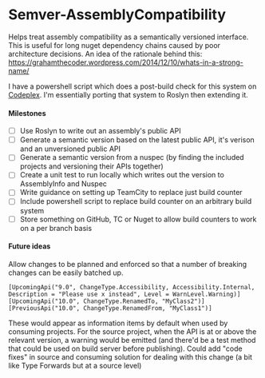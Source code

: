 # Semver-AssemblyCompatibility
Helps treat assembly compatibility as a semantically versioned interface. This is useful for long nuget dependency chains caused by poor architecture decisions. An idea of the rationale behind this: https://grahamthecoder.wordpress.com/2014/12/10/whats-in-a-strong-name/

I have a powershell script which does a post-build check for this system on [Codeplex](https://hg.codeplex.com/forks/grahamhelliwell/diffonly). I'm essentially porting that system to Roslyn then extending it.


#### Milestones
* [ ] Use Roslyn to write out an assembly's public API
* [ ] Generate a semantic version based on the latest public API, it's verison and an unversioned public API
* [ ] Generate a semantic version from a nuspec (by finding the included projects and versioning their APIs together)
* [ ] Create a unit test to run locally which writes out the version to AssemblyInfo and Nuspec
* [ ] Write guidance on setting up TeamCity to replace just build counter
* [ ] Include powershell script to replace build counter on an arbitrary build system
* [ ] Store something on GitHub, TC or Nuget to allow build counters to work on a per branch basis

#### Future ideas
Allow changes to be planned and enforced so that a number of breaking changes can be easily batched up.
```
[UpcomingApi("9.0", ChangeType.Accessibility, Accessibility.Internal, Description = "Please use x instead", Level = WarnLevel.Warning)]
[UpcomingApi("10.0", ChangeType.RenamedTo, "MyClass2")]
[PreviousApi("10.0", ChangeType.RenamedFrom, "MyClass1")]
```
These would appear as information items by default when used by consuming projects. For the source project, when the API is at or above the relevant version, a warning would be emitted (and there'd be a test method that could be used on build server before publishing).
Could add "code fixes" in source and consuming solution for dealing with this change (a bit like Type Forwards but at a source level)
